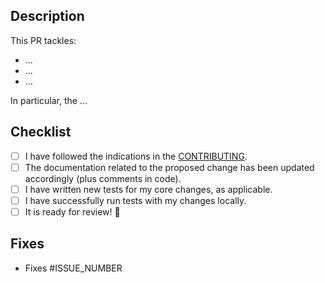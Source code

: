 <!--- IMPORTANT: Please review [how to contribute](https://github.com/INPS-it/taiga-inps-bug-tracking/blob/main/CONTRIBUTING.md) before proceeding further. -->
<!--- IMPORTANT: If this is a Work in Progress PR, please mark it as such in GitHub. -->

## Description

<!--- Describe in detail the proposed mods -->

This PR tackles:

- ...
- ...
- ...

In particular, the ...

## Checklist

<!--- Please insert an ‘x’ after you complete each step -->

- [ ] I have followed the indications in the [CONTRIBUTING](https://github.com/INPS-it/taiga-inps-bug-tracking/blob/main/CONTRIBUTING.md).
- [ ] The documentation related to the proposed change has been updated accordingly (plus comments in code).
- [ ] I have written new tests for my core changes, as applicable.
- [ ] I have successfully run tests with my changes locally.
- [ ] It is ready for review! :rocket:

## Fixes

<!-- Please insert the issue numbers after the # symbol -->

- Fixes #ISSUE_NUMBER

